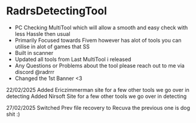 # RadrsDetectingTool
- PC Checking MultiTool which will allow a smooth and easy check with less Hassle then usual
- Primarily Focused towards Fivem however has alot of tools you can utilise in alot of games that SS
- Built in scanner
- Updated all tools from Last MultiTool i released
- Any Questions or Problems about the tool please reach out to me via discord @radrrr
- Changed the 1st Banner <3

22/02/2025
Added Ericzimmerman site for a few other tools we go over in detecting 
Added Nirsoft Site for a few other tools we go over in detecting 

27/02/2025
Switched Prev file recovery to Recuva the previous one is dog shit :)
